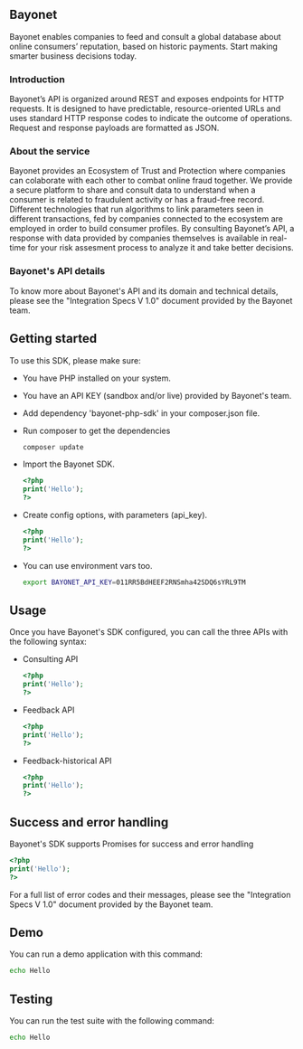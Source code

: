 ## Bayonet
Bayonet enables companies to feed and consult a global database about online consumers’ reputation, based on historic payments. Start making smarter business decisions today.

### Introduction
Bayonet’s API is organized around REST and exposes endpoints for HTTP requests. It is designed to have predictable, resource-oriented URLs and uses standard HTTP response codes to indicate the outcome of operations. Request and response payloads are formatted as JSON.

### About the service
Bayonet provides an Ecosystem of Trust and Protection where companies can colaborate with each other to combat online fraud together. We provide a secure platform to share and consult data to understand when a consumer is related to fraudulent activity or has a fraud-free record. Different technologies that run algorithms to link parameters seen in different transactions, fed by companies connected to the ecosystem are employed in order to build consumer profiles. By consulting Bayonet’s API, a response with data provided by companies themselves is available in real-time for your risk assesment process to analyze it and take better decisions.

### Bayonet's API details
To know more about Bayonet's API and its domain and technical details, please see the "Integration Specs V 1.0" document provided by the Bayonet team.

## Getting started
To use this SDK, please make sure:
  * You have PHP installed on your system.
  * You have an API KEY (sandbox and/or live) provided by Bayonet's team.
  * Add dependency 'bayonet-php-sdk' in your composer.json file.
  * Run composer to get the dependencies
  
    ```sh
    composer update
    ```
  * Import the Bayonet SDK.

    ```php
    <?php
    print('Hello');
    ?>
    ```
  * Create config options, with parameters (api_key).

    ```php
    <?php
    print('Hello');
    ?>
    ```
  * You can use environment vars too.

    ```sh
    export BAYONET_API_KEY=011RR5BdHEEF2RNSmha42SDQ6sYRL9TM
    ```

## Usage
Once you have Bayonet's SDK configured, you can call the three APIs with the following syntax:
  * Consulting API
  
    ```php
    <?php
    print('Hello');
    ?>
    ```
  * Feedback API
  
    ```php
    <?php
    print('Hello');
    ?>
    ```
  * Feedback-historical API
  
    ```php
    <?php
    print('Hello');
    ?>
    ```
 
## Success and error handling
Bayonet's SDK supports Promises for success and error handling
```php
<?php
print('Hello');
?>
```

For a full list of error codes and their messages, please see the "Integration Specs V 1.0" document provided by the Bayonet team.

## Demo
You can run a demo application with this command:
```sh
echo Hello
```

## Testing
You can run the test suite with the following command:
```sh
echo Hello
```
